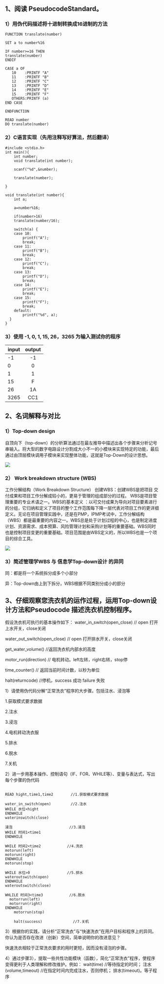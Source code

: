 #
## 1、阅读 PseudocodeStandard。 

### 1）用伪代码描述将十进制转换成16进制的方法 

```
FUNCTION translate(number)

SET a to number%16

IF number>=16 THEN
translate(number)
ENDIF

CASE a OF
   10    :PRINTF "A"
   11    :PRINTF "B"
   12    :PRINTF "C"
   13    :PRINTF "D"
   14    :PRINTF "E"   
   15    :PRINTF "F"  
   OTHERS:PRINTF (a)
END CASE

ENDFUNCTION

READ number
DO translate(number)

```

### 2）C语言实现（先用注释写好算法，然后翻译） 

```
#include <stdio.h>
int main(){
	int number;
	void translate(int number);
	
	scanf("%d",&number);
	
	translate(number);
	
} 

void translate(int number){
	int a;
	
	a=number%16;
	
	if(number>16)
	translate(number/16);
	
	switch(a) {
    case 10:
        printf("A");
        break;
    case 11:
        printf("B");
        break;
    case 12:
        printf("C");
        break;
    case 13:
        printf("D");
        break;
    case 14:
        printf("E");
        break;
    case 15:
        printf("F");
        break;
    default:
        printf("%d", a);
  } 
} 

```

### 3）使用 -1,  0,  1,  15,   26，3265 为输入测试你的程序
input |output
-| :-: | 
-1 | -1
0|0
1|1
15|F
26|1A
3265|CC1


## 2、名词解释与对比 

### 1）Top-down design 

自顶向下（top-down）的分析算法通过在最左推导中描述出各个步骤来分析记号串输入。将大型的数字电路设计分割成大小不一的小模块来实现特定的功能，最后通过由顶层模块调用子模块来实现整体功能，这就是Top-Down的设计思想。

![](td.jpg)

### 2） Work breakdown structure (WBS) 

工作分解结构（Work Breakdown Structure） 创建WBS：创建WBS是把项目 交付成果和项目工作分解成较小的，更易于管理的组成部分的过程。
WBS是项目管理重要的专业术语之一。WBS的基本定义 ：以可交付成果为导向对项目要素进行的分组，它归纳和定义了项目的整个工作范围每下降一层代表对项目工作的更详细定义。无论在项目管理实践中，还是在PMP，IPMP考试中，工作分解结构（WBS）都是最重要的内容之一。WBS总是处于计划过程的中心，也是制定进度计划、资源需求、成本预算、风险管理计划和采购计划等的重要基础。WBS同时也是控制项目变更的重要基础。项目范围是由WBS定义的，所以WBS也是一个项目的综合工具。

![](wbs.jpg)

### 3）简述管理学WBS 与 信息学Top-down设计 的异同

同：都是将一个系统拆分成多个小部分

异：Top-down由上到下拆分，WBS根据不同类别分成小的部分


## 3、仔细观察您洗衣机的运作过程，运用Top-down设计方法和Pseudocode 描述洗衣机控制程序。
假设洗衣机可执行的基本操作如下： 
water_in_switch(open_close)  // open 打开上水开关，close关闭

 water_out_switch(open_close)  // open 打开排水开关，close关闭 
 
 get_water_volume()  //返回洗衣机内部水的高度

motor_run(direction) // 电机转动。left左转，right右转，stop停 

time_counter()  // 返回当前时间计数，以秒为单位 

halt(returncode) //停机，success 成功 failure 失败

1）请使用伪代码分解“正常洗衣”程序的大步骤。包括注水、浸泡等 

1.获取模式要求数据

2.注水

3.浸泡

4.电机转动洗衣服

5.排水

6.脱水

7.关机



2）进一步用基本操作、控制语句（IF、FOR、WHILE等）、变量与表达式，写出每个步骤的伪代码 
```

READ hight,time1,time2        //1.获取模式要求数据

water_in_switch(open)         //2.注水
WHILE 水位<hight
ENDWHILE
waterinswitch(close)

浸泡                          //3.浸泡
WHILE 时间1<time1
ENDWHILE

WHILE 时间2<time2            //4.洗衣
motorun(left)
motorun(right)
ENDWHILE
motorun(stop)

WHILE 水位>0                 //5.排水
wateroutswitch(open)
ENDWHILE
wateroutswitch(close)

WHLILE 时间3<time3            //6.脱水
  motorrun(left)
  motorrun(right)
ENDWHILE
    motorrun(stop)

    halt(success)              //7.关机

```

3）根据你的实践，请分析“正常洗衣”与“快速洗衣”在用户目标和程序上的异同。 你认为是否存在改进（创新）空间，简单说明你的改进意见？ 

快速洗衣相较于正常洗衣要求的用时更短，因而没有浸泡的步骤。


4）通过步骤3），提取一些共性功能模块（函数），简化“正常洗衣”程序，使程序 变得更利于人类理解和修改维护。例如： wait(time) //等待指定的时间； 注水(volume,timeout) //在指定时间内完成注水，否则停机； 排水(timeout)。等子程序



